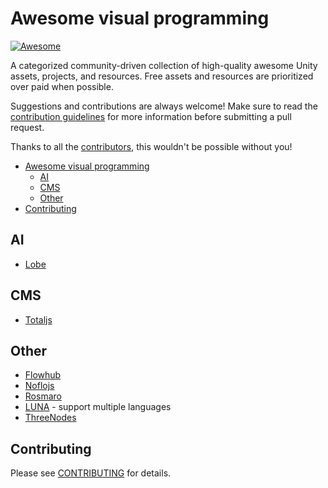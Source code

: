 # Awesome visual programming

[![Awesome](https://cdn.rawgit.com/sindresorhus/awesome/d7305f38d29fed78fa85652e3a63e154dd8e8829/media/badge.svg)](https://github.com/sindresorhus/awesome)

A categorized community-driven collection of high-quality awesome Unity assets, projects, and resources. Free assets and resources are prioritized over paid when possible.

Suggestions and contributions are always welcome! Make sure to read the [contribution guidelines](https://github.com/suenot/awesome-visual-programming/blob/master/CONTRIBUTING.md) for more information before submitting a pull request.

Thanks to all the [contributors](https://github.com/suenot/awesome-visual-programming/graphs/contributors), this wouldn't be possible without you!

- [Awesome visual programming](#awesome-visual-programming)
  - [AI](#ai)
  - [CMS](#cms)
  - [Other](#other)
- [Contributing](#contributing)

## AI

- [Lobe](https://lobe.ai/)

## CMS

- [Totaljs](https://www.totaljs.com/flow/)

## Other

- [Flowhub](https://flowhub.io/)
- [Noflojs](https://noflojs.org/)
- [Rosmaro](https://rosmaro.js.org/)
- [LUNA](https://luna-lang.org/) - support multiple languages
- [ThreeNodes](https://github.com/idflood/ThreeNodes.js)

## Contributing

Please see [CONTRIBUTING](https://github.com/suenot/awesome-visual-programming/blob/master/CONTRIBUTING.md) for details.
